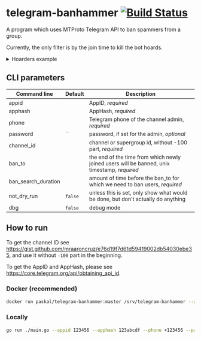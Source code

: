 # telegram-banhammer [![Build Status](https://github.com/paskal/telegram-banhammer/workflows/build/badge.svg)](https://github.com/paskal/telegram-banhammer/actions)

A program which uses MTProto Telegram API to ban spammers from a group.

Currently, the only filter is by the join time to kill the bot hoards.

<details><summary>Hoarders example</summary>

![](images/hoard.png)
</details>

## CLI parameters

| Command line        | Default | Description                                                                                  |
|---------------------|---------|----------------------------------------------------------------------------------------------|
| appid               |         | AppID, _required_                                                                            |
| apphash             |         | AppHash, _required_                                                                          |
| phone               |         | Telegram phone of the channel admin, _required_                                              |
| password            | ``      | password, if set for the admin, _optional_                                                   |
| channel_id          |         | channel or supergroup id, without -100 part, _required_                                      |
| ban_to              |         | the end of the time from which newly joined users will be banned, unix timestamp, _required_ |
| ban_search_duration |         | amount of time before the ban_to for which we need to ban users, _required_                  |
| not_dry_run         | `false` | unless this is set, only show what would be done, but don't actually do anything             |
| dbg                 | `false` | debug mode                                                                                   |


## How to run

To get the channel ID see https://gist.github.com/mraaroncruz/e76d19f7d61d59419002db54030ebe35, and use it without `-100` part in the beginning.

To get the AppID and AppHash, please see https://core.telegram.org/api/obtaining_api_id.

### Docker (recommended)

```bash
docker run paskal/telegram-banhammer:master /srv/telegram-banhammer --appid 123456 --apphash 123abcdf --phone +123456 --password "pass_if_present" --channel_id 1234567 --ban_to 1666887600 --ban_search_duration 3m
```

### Locally

```bash
go run ./main.go --appid 123456 --apphash 123abcdf --phone +123456 --password "pass_if_present" --channel_id 1234567 --ban_to 1666887600 --ban_search_duration 3m
```